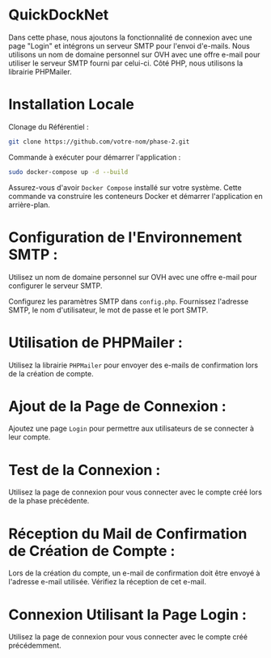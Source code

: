 # QuickDockNet

Dans cette phase, nous ajoutons la fonctionnalité de connexion avec une page "Login" et intégrons un serveur SMTP pour l'envoi d'e-mails. Nous utilisons un nom de domaine personnel sur OVH avec une offre e-mail pour utiliser le serveur SMTP fourni par celui-ci. Côté PHP, nous utilisons la librairie PHPMailer.

# Installation Locale

Clonage du Référentiel :

```bash
git clone https://github.com/votre-nom/phase-2.git
```

Commande à exécuter pour démarrer l'application :

```bash
sudo docker-compose up -d --build
```

Assurez-vous d'avoir `Docker Compose` installé sur votre système. Cette commande va construire les conteneurs Docker et démarrer l'application en arrière-plan.

# Configuration de l'Environnement SMTP :

Utilisez un nom de domaine personnel sur OVH avec une offre e-mail pour configurer le serveur SMTP.

Configurez les paramètres SMTP dans `config.php`. Fournissez l'adresse SMTP, le nom d'utilisateur, le mot de passe et le port SMTP.

# Utilisation de PHPMailer :

Utilisez la librairie `PHPMailer` pour envoyer des e-mails de confirmation lors de la création de compte.

# Ajout de la Page de Connexion :

Ajoutez une page `Login` pour permettre aux utilisateurs de se connecter à leur compte.

# Test de la Connexion :

Utilisez la page de connexion pour vous connecter avec le compte créé lors de la phase précédente.

# Réception du Mail de Confirmation de Création de Compte :

Lors de la création du compte, un e-mail de confirmation doit être envoyé à l'adresse e-mail utilisée. Vérifiez la réception de cet e-mail.

# Connexion Utilisant la Page Login :

Utilisez la page de connexion pour vous connecter avec le compte créé précédemment.
